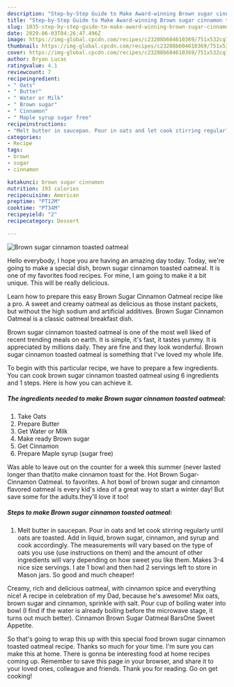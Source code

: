 ```yaml
---
description: "Step-by-Step Guide to Make Award-winning Brown sugar cinnamon toasted oatmeal"
title: "Step-by-Step Guide to Make Award-winning Brown sugar cinnamon toasted oatmeal"
slug: 1035-step-by-step-guide-to-make-award-winning-brown-sugar-cinnamon-toasted-oatmeal
date: 2020-06-03T04:26:47.496Z
image: https://img-global.cpcdn.com/recipes/c23208b604610369/751x532cq70/brown-sugar-cinnamon-toasted-oatmeal-recipe-main-photo.jpg
thumbnail: https://img-global.cpcdn.com/recipes/c23208b604610369/751x532cq70/brown-sugar-cinnamon-toasted-oatmeal-recipe-main-photo.jpg
cover: https://img-global.cpcdn.com/recipes/c23208b604610369/751x532cq70/brown-sugar-cinnamon-toasted-oatmeal-recipe-main-photo.jpg
author: Bryan Lucas
ratingvalue: 4.1
reviewcount: 7
recipeingredient:
- " Oats"
- " Butter"
- " Water or Milk"
- " Brown sugar"
- " Cinnamon"
- " Maple syrup sugar free"
recipeinstructions:
- "Melt butter in saucepan. Pour in oats and let cook stirring regularly until oats are toasted. Add in liquid, brown sugar, cinnamon, and syrup and cook accordingly. The measurements will vary based on the type of oats you use (use instructions on them) and the amount of other ingredients will vary depending on how sweet you like them. Makes 3-4 nice size servings. I ate 1 bowl and then had 2 servings left to store in Mason jars. So good and much cheaper!"
categories:
- Recipe
tags:
- brown
- sugar
- cinnamon

katakunci: brown sugar cinnamon 
nutrition: 193 calories
recipecuisine: American
preptime: "PT12M"
cooktime: "PT34M"
recipeyield: "2"
recipecategory: Dessert

---
```



![Brown sugar cinnamon toasted oatmeal](https://img-global.cpcdn.com/recipes/c23208b604610369/751x532cq70/brown-sugar-cinnamon-toasted-oatmeal-recipe-main-photo.jpg)

Hello everybody, I hope you are having an amazing day today. Today, we're going to make a special dish, brown sugar cinnamon toasted oatmeal. It is one of my favorites food recipes. For mine, I am going to make it a bit unique. This will be really delicious.

Learn how to prepare this easy Brown Sugar Cinnamon Oatmeal recipe like a pro. A sweet and creamy oatmeal as delicious as those instant packets, but without the high sodium and artificial additives. Brown Sugar Cinnamon Oatmeal is a classic oatmeal breakfast dish.

Brown sugar cinnamon toasted oatmeal is one of the most well liked of recent trending meals on earth. It is simple, it's fast, it tastes yummy. It is appreciated by millions daily. They are fine and they look wonderful. Brown sugar cinnamon toasted oatmeal is something that I've loved my whole life.


To begin with this particular recipe, we have to prepare a few ingredients. You can cook brown sugar cinnamon toasted oatmeal using 6 ingredients and 1 steps. Here is how you can achieve it.

<!--inarticleads1-->

##### The ingredients needed to make Brown sugar cinnamon toasted oatmeal:

1. Take  Oats
1. Prepare  Butter
1. Get  Water or Milk
1. Make ready  Brown sugar
1. Get  Cinnamon
1. Prepare  Maple syrup (sugar free)


Was able to leave out on the counter for a week this summer (never lasted longer than that)to make cinnamon toast for the. Hot Brown Sugar-Cinnamon Oatmeal. to favorites. A hot bowl of brown sugar and cinnamon flavored oatmeal is every kid&#39;s idea of a great way to start a winter day! But save some for the adults.they&#39;ll love it too! 

<!--inarticleads2-->

##### Steps to make Brown sugar cinnamon toasted oatmeal:

1. Melt butter in saucepan. Pour in oats and let cook stirring regularly until oats are toasted. Add in liquid, brown sugar, cinnamon, and syrup and cook accordingly. The measurements will vary based on the type of oats you use (use instructions on them) and the amount of other ingredients will vary depending on how sweet you like them. Makes 3-4 nice size servings. I ate 1 bowl and then had 2 servings left to store in Mason jars. So good and much cheaper!


Creamy, rich and delicious oatmeal, with cinnamon spice and everything nice! A recipe in celebration of my Dad, because he&#39;s awesome! Mix oats, brown sugar and cinnamon, sprinkle with salt. Pour cup of boiling water into bowl (I find if the water is already boiling before the microwave stage, it turns out much better). Cinnamon Brown Sugar Oatmeal BarsOne Sweet Appetite. 

So that's going to wrap this up with this special food brown sugar cinnamon toasted oatmeal recipe. Thanks so much for your time. I'm sure you can make this at home. There is gonna be interesting food at home recipes coming up. Remember to save this page in your browser, and share it to your loved ones, colleague and friends. Thank you for reading. Go on get cooking!
